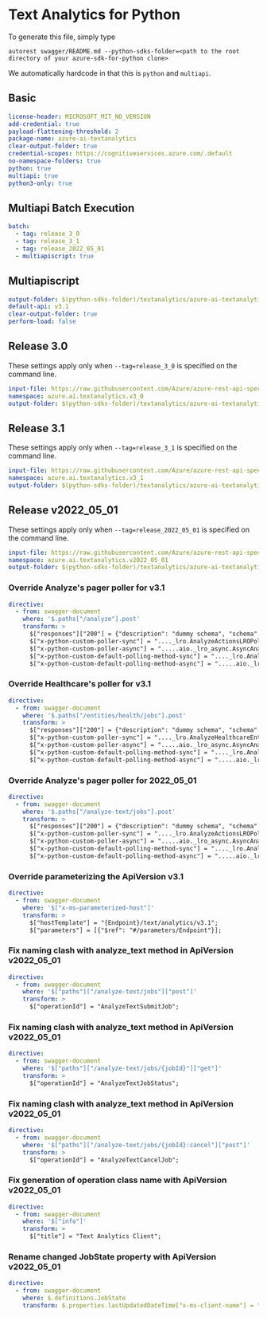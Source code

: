 # Text Analytics for Python

To generate this file, simply type

```
autorest swagger/README.md --python-sdks-folder=<path to the root directory of your azure-sdk-for-python clone>
```

We automatically hardcode in that this is `python` and `multiapi`.

## Basic

```yaml
license-header: MICROSOFT_MIT_NO_VERSION
add-credential: true
payload-flattening-threshold: 2
package-name: azure-ai-textanalytics
clear-output-folder: true
credential-scopes: https://cognitiveservices.azure.com/.default
no-namespace-folders: true
python: true
multiapi: true
python3-only: true
```

## Multiapi Batch Execution

```yaml $(multiapi)
batch:
  - tag: release_3_0
  - tag: release_3_1
  - tag: release_2022_05_01
  - multiapiscript: true
```

## Multiapiscript

```yaml $(multiapiscript)
output-folder: $(python-sdks-folder)/textanalytics/azure-ai-textanalytics/azure/ai/textanalytics/_generated/
default-api: v3.1
clear-output-folder: true
perform-load: false
```

## Release 3.0

These settings apply only when `--tag=release_3_0` is specified on the command line.

```yaml $(tag) == 'release_3_0'
input-file: https://raw.githubusercontent.com/Azure/azure-rest-api-specs/main/specification/cognitiveservices/data-plane/TextAnalytics/stable/v3.0/TextAnalytics.json
namespace: azure.ai.textanalytics.v3_0
output-folder: $(python-sdks-folder)/textanalytics/azure-ai-textanalytics/azure/ai/textanalytics/_generated/v3_0
```

## Release 3.1

These settings apply only when `--tag=release_3_1` is specified on the command line.

```yaml $(tag) == 'release_3_1'
input-file: https://raw.githubusercontent.com/Azure/azure-rest-api-specs/main/specification/cognitiveservices/data-plane/TextAnalytics/stable/v3.1/TextAnalytics.json
namespace: azure.ai.textanalytics.v3_1
output-folder: $(python-sdks-folder)/textanalytics/azure-ai-textanalytics/azure/ai/textanalytics/_generated/v3_1
```

## Release v2022_05_01

These settings apply only when `--tag=release_2022_05_01` is specified on the command line.

```yaml $(tag) == 'release_2022_05_01'
input-file: https://raw.githubusercontent.com/Azure/azure-rest-api-specs/main/specification/cognitiveservices/data-plane/Language/stable/2022-05-01/textanalytics.json
namespace: azure.ai.textanalytics.v2022_05_01
output-folder: $(python-sdks-folder)/textanalytics/azure-ai-textanalytics/azure/ai/textanalytics/_generated/v2022_05_01
```

### Override Analyze's pager poller for v3.1

```yaml
directive:
  - from: swagger-document
    where: '$.paths["/analyze"].post'
    transform: >
      $["responses"]["200"] = {"description": "dummy schema", "schema": {"$ref": "#/definitions/AnalyzeJobState"}};
      $["x-python-custom-poller-sync"] = "...._lro.AnalyzeActionsLROPoller";
      $["x-python-custom-poller-async"] = ".....aio._lro_async.AsyncAnalyzeActionsLROPoller";
      $["x-python-custom-default-polling-method-sync"] = "...._lro.AnalyzeActionsLROPollingMethod";
      $["x-python-custom-default-polling-method-async"] = ".....aio._lro_async.AsyncAnalyzeActionsLROPollingMethod";
```

### Override Healthcare's poller for v3.1

```yaml
directive:
  - from: swagger-document
    where: '$.paths["/entities/health/jobs"].post'
    transform: >
      $["responses"]["200"] = {"description": "dummy schema", "schema": {"$ref": "#/definitions/HealthcareJobState"}};
      $["x-python-custom-poller-sync"] = "...._lro.AnalyzeHealthcareEntitiesLROPoller";
      $["x-python-custom-poller-async"] = ".....aio._lro_async.AsyncAnalyzeHealthcareEntitiesLROPoller";
      $["x-python-custom-default-polling-method-sync"] = "...._lro.AnalyzeHealthcareEntitiesLROPollingMethod";
      $["x-python-custom-default-polling-method-async"] = ".....aio._lro_async.AsyncAnalyzeHealthcareEntitiesLROPollingMethod";
```

### Override Analyze's pager poller for 2022_05_01

```yaml
directive:
  - from: swagger-document
    where: '$.paths["/analyze-text/jobs"].post'
    transform: >
      $["responses"]["200"] = {"description": "dummy schema", "schema": {"$ref": "#/definitions/AnalyzeTextJobState"}};
      $["x-python-custom-poller-sync"] = "...._lro.AnalyzeActionsLROPoller";
      $["x-python-custom-poller-async"] = ".....aio._lro_async.AsyncAnalyzeActionsLROPoller";
      $["x-python-custom-default-polling-method-sync"] = "...._lro.AnalyzeActionsLROPollingMethod";
      $["x-python-custom-default-polling-method-async"] = ".....aio._lro_async.AsyncAnalyzeActionsLROPollingMethod";
```


### Override parameterizing the ApiVersion v3.1

```yaml $(tag) == 'release_3_1'
directive:
  - from: swagger-document
    where: '$["x-ms-parameterized-host"]'
    transform: >
      $["hostTemplate"] = "{Endpoint}/text/analytics/v3.1";
      $["parameters"] = [{"$ref": "#/parameters/Endpoint"}];
```

### Fix naming clash with analyze_text method in ApiVersion v2022_05_01

```yaml $(tag) == 'release_2022_05_01'
directive:
  - from: swagger-document
    where: '$["paths"]["/analyze-text/jobs"]["post"]'
    transform: >
      $["operationId"] = "AnalyzeTextSubmitJob";
```

### Fix naming clash with analyze_text method in ApiVersion v2022_05_01

```yaml $(tag) == 'release_2022_05_01'
directive:
  - from: swagger-document
    where: '$["paths"]["/analyze-text/jobs/{jobId}"]["get"]'
    transform: >
      $["operationId"] = "AnalyzeTextJobStatus";
```

### Fix naming clash with analyze_text method in ApiVersion v2022_05_01

```yaml $(tag) == 'release_2022_05_01'
directive:
  - from: swagger-document
    where: '$["paths"]["/analyze-text/jobs/{jobId}:cancel"]["post"]'
    transform: >
      $["operationId"] = "AnalyzeTextCancelJob";
```

### Fix generation of operation class name with ApiVersion v2022_05_01

```yaml $(tag) == 'release_2022_05_01'
directive:
  - from: swagger-document
    where: '$["info"]'
    transform: >
      $["title"] = "Text Analytics Client";
```


### Rename changed JobState property with ApiVersion v2022_05_01

```yaml $(tag) == 'release_2022_05_01'
directive:
  - from: swagger-document
    where: $.definitions.JobState
    transform: $.properties.lastUpdatedDateTime["x-ms-client-name"] = "lastUpdateDateTime";
```